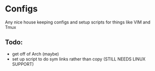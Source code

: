 # Configs
Any nice house keeping configs and setup scripts for things like VIM and Tmux

## Todo:
- get off of Arch (maybe)
- set up script to do sym links rather than copy (STILL NEEDS LINUX SUPPORT)
